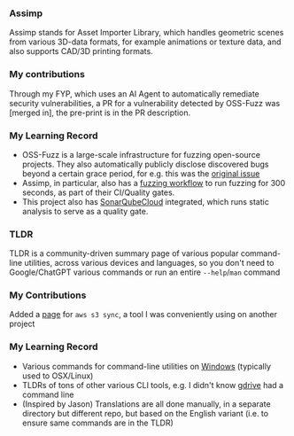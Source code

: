 ### Assimp

Assimp stands for Asset Importer Library, which handles geometric scenes from various 3D-data formats, for example animations or texture data, and also supports CAD/3D printing formats.

### My contributions

Through my FYP, which uses an AI Agent to automatically remediate security vulnerabilities, a PR for a vulnerability detected by OSS-Fuzz was [merged in][](https://github.com/assimp/assimp/pull/6055), the pre-print is in the PR description.

### My Learning Record
- OSS-Fuzz is a large-scale infrastructure for fuzzing open-source projects. They also automatically publicly disclose discovered bugs beyond a certain grace period, for e.g. this was the [original issue](https://issues.oss-fuzz.com/issues/372765427)
- Assimp, in particular, also has a [fuzzing workflow](https://github.com/assimp/assimp/blob/master/.github/workflows/cifuzz.yml) to run fuzzing for 300 seconds, as part of their CI/Quality gates.
- This project also has [SonarQubeCloud](https://github.com/apps/sonarqubecloud) integrated, which runs static analysis to serve as a quality gate.


### TLDR

TLDR is a community-driven summary page of various popular command-line utilities, across various devices and languages, so you don't need to Google/ChatGPT various commands or run an entire `--help`/`man` command

### My Contributions

Added a [page](https://github.com/tldr-pages/tldr/pull/15972) for `aws s3 sync`, a tool I was conveniently using on another project

### My Learning Record

- Various commands for command-line utilities on [Windows](https://github.com/tldr-pages/tldr/blob/main/pages/windows) (typically used to OSX/Linux)
- TLDRs of tons of other various CLI tools, e.g. I didn't know [gdrive](https://github.com/tldr-pages/tldr/blob/main/pages/common/gdrive.md) had a command line
- (Inspired by Jason) Translations are all done manually, in a separate directory but different repo, but based on the English variant (i.e. to ensure same commands are in the TLDR)
